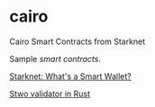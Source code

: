 # cairo

Cairo Smart Contracts from Starknet

Sample _smart contracts_.

[Starknet: What's a Smart Wallet?](https://www.youtube.com/watch?v=8kVAkpp0NBk)

[Stwo validator in Rust](https://github.com/starkware-libs/stwo)
